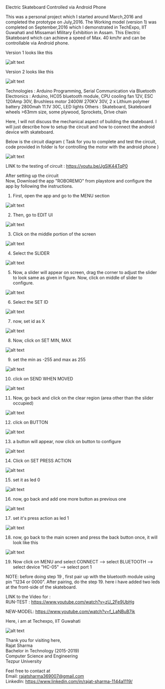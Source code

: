 Electric Skateboard Controlled via Android Phone

This was a personal project which I started around March,2016 and completed the prototype on July,2016. The Working model (version 1) was completed on September,2016 which I demonstrated in TechExpo, IIT Guwahati and Missamari Military Exhibition in Assam. This Electric Skateboard which can achieve a speed of Max. 40 km/hr and can be controllable via Android phone.  

Version 1 looks like this  

![alt text](https://github.com/rajatsharma369007/Electric-skateboard/blob/master/images/2.jpg)

Version 2 looks like this  

![alt text](https://github.com/rajatsharma369007/Electric-skateboard/blob/master/images/1.JPG)

Technologies : Arduino Programming, Serial Communication via Bluetooth
Electronics  : Arduino, HC05 bluetooth module, CPU cooling fan 12V, ESC 120Amp 30V, Brushless motor 2400W 270KV 30V, 2 x Lithium polymer battery 2800mah 11.1V 30C, LED lights
Others : Skateboard, Skateboard wheels >63mm size, some plywood, Sprockets, Drive chain  

Here, I will not discuss the mechanical aspect of building the skateboard. I will just describe how to setup the circuit and how to  connect the android device with skateboard.  

Below is the circuit diagram ( Task for you to complete and test the circuit, code provided in folder is for controlling the motor with the android phone )

![alt text](https://github.com/rajatsharma369007/Electric-skateboard/blob/master/circuit/circuit.png)  

LINK to the testing of circuit : https://youtu.be/JgSlK44TqP0  

After setting up the circuit   
Now, Download the app "ROBOREMO" from playstore and configure the app by following the instructions.  

1. First, open the app and go to the MENU section

![alt text](https://github.com/rajatsharma369007/Electric-skateboard/blob/master/images/1.png)  

2. Then, go to EDIT UI  

![alt text](https://github.com/rajatsharma369007/Electric-skateboard/blob/master/images/2.png)  

3. Click on the middle portion of the screen

![alt text](https://github.com/rajatsharma369007/Electric-skateboard/blob/master/images/3.png)   

4. Select the SLIDER  

![alt text](https://github.com/rajatsharma369007/Electric-skateboard/blob/master/images/4.png)  

5. Now, a slider will appear on screen, drag the corner to adjust the slider to look same as given in figure. Now, click on middle of slider to configure.  

![alt text](https://github.com/rajatsharma369007/Electric-skateboard/blob/master/images/5.png)  

6. Select the SET ID  

![alt text](https://github.com/rajatsharma369007/Electric-skateboard/blob/master/images/6.png)  

7. now, set id as X

![alt text](https://github.com/rajatsharma369007/Electric-skateboard/blob/master/images/7.png)  

8. Now, click on SET MIN, MAX

![alt text](https://github.com/rajatsharma369007/Electric-skateboard/blob/master/images/8.png)  

9. set the min as -255 and max as 255

![alt text](https://github.com/rajatsharma369007/Electric-skateboard/blob/master/images/9.png)  

10. click on SEND WHEN MOVED

![alt text](https://github.com/rajatsharma369007/Electric-skateboard/blob/master/images/10.png) 

11. Now, go back and click on the clear region (area other than the slider occupied)

![alt text](https://github.com/rajatsharma369007/Electric-skateboard/blob/master/images/12.png)  

12. click on BUTTON

![alt text](https://github.com/rajatsharma369007/Electric-skateboard/blob/master/images/13.png)  

13. a button will appear, now click on button to configure

![alt text](https://github.com/rajatsharma369007/Electric-skateboard/blob/master/images/14.png)  

14. Click on SET PRESS ACTION

![alt text](https://github.com/rajatsharma369007/Electric-skateboard/blob/master/images/15.png) 

15. set it as led 0

![alt text](https://github.com/rajatsharma369007/Electric-skateboard/blob/master/images/16.png)   

16. now, go back and add one more button as previous one  

![alt text](https://github.com/rajatsharma369007/Electric-skateboard/blob/master/images/19.png)  

17. set it's press action as led 1

![alt text](https://github.com/rajatsharma369007/Electric-skateboard/blob/master/images/21.png)  

18. now, go back to the main screen and press the back button once, it will look like this

![alt text](https://github.com/rajatsharma369007/Electric-skateboard/blob/master/images/22.png) 

19. Now click on MENU and select CONNECT --> select BLUETOOTH --> select device "HC-05" --> select port 1  

NOTE: before doing step 19 , first pair up with the bluetooth module using pin "1234 or 0000". After pairing, do the step 19.
here i have added two leds at the front-side of the skateboard.

LINK to the Video for :  
RUN-TEST : https://www.youtube.com/watch?v=zU_2Fe9UbHg  

NEW-MODEL: https://www.youtube.com/watch?v=f_LaNBuB7ik

Here, i am at Techexpo, IIT Guwahati  

![alt text](https://github.com/rajatsharma369007/Electric-skateboard/blob/master/images/IMG_20160903_213722_540.jpg)  

Thank you for visiting here,  
Rajat Sharma  
Bachelor in Technology (2015-2019)  
Computer Science and Engineering  
Tezpur University  

Feel free to contact at  
Email: rajatsharma369007@gmail.com  
LinkedIn: https://www.linkedin.com/in/rajat-sharma-1144a1119/  
